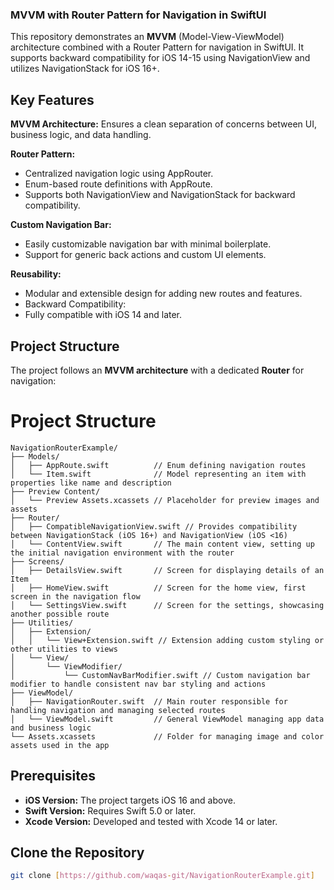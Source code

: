 ### MVVM with Router Pattern for Navigation in SwiftUI

This repository demonstrates an **MVVM** (Model-View-ViewModel) architecture combined with a 
Router Pattern for navigation in SwiftUI. It supports backward compatibility for iOS 
14-15 using NavigationView and utilizes NavigationStack for iOS 16+.

## Key Features

**MVVM Architecture:** Ensures a clean separation of concerns between UI, business logic, and data handling.

**Router Pattern:**
- Centralized navigation logic using AppRouter.
- Enum-based route definitions with AppRoute.
- Supports both NavigationView and NavigationStack for backward compatibility.

**Custom Navigation Bar:**
- Easily customizable navigation bar with minimal boilerplate.
- Support for generic back actions and custom UI elements.

**Reusability:**
- Modular and extensible design for adding new routes and features.
- Backward Compatibility:
- Fully compatible with iOS 14 and later.


## Project Structure
The project follows an **MVVM architecture** with a dedicated **Router** for navigation:

# Project Structure

```plaintext
NavigationRouterExample/
├── Models/
│   ├── AppRoute.swift          // Enum defining navigation routes
│   └── Item.swift              // Model representing an item with properties like name and description
├── Preview Content/
│   └── Preview Assets.xcassets // Placeholder for preview images and assets
├── Router/
│   ├── CompatibleNavigationView.swift // Provides compatibility between NavigationStack (iOS 16+) and NavigationView (iOS <16)
│   └── ContentView.swift       // The main content view, setting up the initial navigation environment with the router
├── Screens/
│   ├── DetailsView.swift       // Screen for displaying details of an Item
│   ├── HomeView.swift          // Screen for the home view, first screen in the navigation flow
│   └── SettingsView.swift      // Screen for the settings, showcasing another possible route
├── Utilities/
│   ├── Extension/
│   │   └── View+Extension.swift // Extension adding custom styling or other utilities to views
│   └── View/
│       └── ViewModifier/
│           └── CustomNavBarModifier.swift // Custom navigation bar modifier to handle consistent nav bar styling and actions
├── ViewModel/
│   ├── NavigationRouter.swift  // Main router responsible for handling navigation and managing selected routes
│   └── ViewModel.swift         // General ViewModel managing app data and business logic
└── Assets.xcassets             // Folder for managing image and color assets used in the app
```


## Prerequisites
- **iOS Version:** The project targets iOS 16 and above.
- **Swift Version:** Requires Swift 5.0 or later.
- **Xcode Version:** Developed and tested with Xcode 14 or later.


## Clone the Repository

```bash
git clone [https://github.com/waqas-git/NavigationRouterExample.git]
